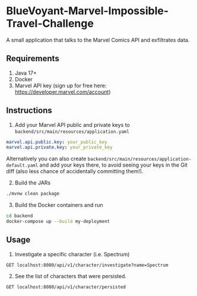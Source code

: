 # BlueVoyant-Marvel-Impossible-Travel-Challenge

A small application that talks to the Marvel Comics API and exfiltrates data.

## Requirements

1. Java 17+
2. Docker
3. Marvel API key (sign up for free here: https://developer.marvel.com/account)

## Instructions

1. Add your Marvel API public and private keys to `backend/src/main/resources/application.yaml`

```yaml
marvel.api.public.key: your_public_key
marvel.api.private.key: your_private_key
```

Alternatively you can also create `backend/src/main/resources/application-default.yaml` and add your keys there,
to avoid seeing your keys in the Git diff (also less chance of accidentally committing them!).

2. Build the JARs

```bash
./mvnw clean package
```

3. Build the Docker containers and run

```bash
cd backend
docker-compose up --build my-deployment
```

## Usage

1. Investigate a specific character (i.e. Spectrum)

```
GET localhost:8080/api/v1/character/investigate?name=Spectrum
```

2. See the list of characters that were persisted.

```
GET localhost:8080/api/v1/character/persisted
```
